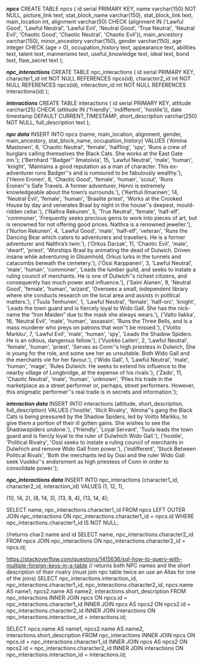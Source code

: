 ***npcs***
CREATE TABLE npcs (
id serial PRIMARY KEY,
name varchar(150) NOT NULL,
picture_link text,
stat_block_name varchar(150),
stat_block_link text,
main_location int,
alignment varchar(50) CHECK (alignment IN ('Lawful Good', 'Lawful Neutral', 'Lawful Evil', 'Neutral Good', 'True Neutral', 'Neutral Evil', 'Chaotic Good', 'Chaotic Neutral', 'Chaotic Evil')),
main_ancestory varchar(150),
minor_ancestory varchar(150),
gender varchar(150),
age integer CHECK (age > 0),
occupation_history text,
appearance text,
abilities text,
talent text,
mannerisms text,
useful_knowledge text,
ideal text,
bond text,
flaw_secret text
);

***npc_interactions***
CREATE TABLE npc_interactions (
  id serial PRIMARY KEY,
  character1_id int NOT NULL REFERENCES npcs(id),
  character2_id int NOT NULL REFERENCES npcs(id),
  interaction_id int NOT NULL REFERENCES interactions(id)
);

***interactions***
CREATE TABLE interactions (
  id serial PRIMARY KEY,
  attitude varchar(25) CHECK (attitude IN ('friendly', 'indifferent', 'hostile')),
  date timestamp DEFAULT CURRENT_TIMESTAMP,
  short_description varchar(250) NOT NULL,
  full_description text
);


***npc data***
INSERT INTO npcs (name, main_location, alignment, gender, main_ancestory, stat_block_name, occupation_history) VALUES
('Almina Mastonen', 6, 'Chaotic Neutral', 'female', 'halfling', 'spy', 'Runs a crew of burglars calling themselves the Black Cats. She works at the East Gate inn.');
('Bernhard ''Badger'' Ilmatoivia', 15, 'Lawful Neutral', 'male', 'human', 'knight', 'Maintains a good reputation as a man of character. This ex-adventurer runs Badger''s and is rumoured to be fabulously wealthy.'),
('Henni Eronen', 8, 'Chaotic Good', 'female', 'human', 'scout', 'Runs Eronen''s Safe Travels. A former adventurer, Henni is extremely knowledgeable about the town’s surrounds.'),
('Kerttuli Ilmarinen', 14, 'Neutral Evil', 'female', 'human', 'Braalite priest', 'Works at the Crooked House by day and venerates Braal by night in the house''s deepest, mould-ridden cellar.'),
('Nalhra Rekunen', 5, 'True Neutral', 'female', 'half-elf', 'commoner', 'Frequently seeks precious gems to work into pieces of art, but is renowned for not offering good prices. Nalthra is a renowned jeweller.'),
('Nurlon Rekunen', 4, 'Lawful Good', 'male', 'half-elf', 'veteran', 'Runs the Dancing Bear which caters to adventurers and travellers. He is a former adventurer and Nalthra’s twin.'),
('Orkus Darzak', 11, 'Chaotic Evil', 'male', 'dwarf', 'priest', 'Worships Braal by animating the dead of Dulwich. Driven insane while adventuring in Gloamhold, Orkus lurks in the tunnels and catacombs beneath the cemetery.'),
('Ossi Karppanen', 3, 'Lawful Neutral', 'male', 'human', 'commoner', 'Leads the lumber guild, and seeks to instate a ruling council of merchants. He is one of Dulwich''s richest citizens, and consequently has much power and influence.'),
('Saini Alanen', 9, 'Neutral Good', 'female', 'human', 'wizard', 'Oversees a small, independent library where she conducts research on the local area and assists in political matters.'),
('Tuula Tenhunen', 1, 'Lawful Neutral', 'female', 'half-orc', 'knight', 'Leads the town guard and is fiercely loyal to Wido Gall. She has the nick-name the “Iron Maiden” due to the mask she always wears.'),
('Valto Ilakka', 16, 'Neutral Evil', 'male', 'human', 'assassin', 'Runs the Three Bells, and is a mass murderer who preys on patrons that won''t be missed.'),
('Voitto Markku', 7, 'Lawful Evil', 'male', 'human', 'spy', 'Leads the Shadow Spiders. He is an odious, dangerous fellow.'),
('Vuokko Laiten', 2, 'Lawful Neutral', 'female', 'human', 'priest', 'Serves as Conn''s high priestess in Dulwich, She is young for the role, and some see her as unsuitable. Both Wido Gall and the merchants vie for her favour.'),
('Wido Gall', 1, 'Lawful Neutral', 'male', 'human', 'mage', 'Rules  Dulwich.  He seeks to extend his influence to the nearby village of Longbridge, at the expense of his rivals.'),
('Zado', 11, 'Chaotic Neutral', 'male', 'human', 'unknown', 'Plies his trade in the marketplace as a street performer or, perhaps, street performers. However, this enigmatic performer''s real trade is in secrets and information.');

***interaction data***
INSERT INTO interactions (attitude, short_description, full_description) VALUES
('hostile', 'Illicit Rivalry', 'Almina''s gang the Black Cats is being pressured by the Shadow Spiders, led by Voitto Markku, to give them a portion of their ill gotten gains. She wishes to see the Shadowspiders undone.'),
('friendly', 'Loyal Servant', 'Tuula leads the town guard and is fiercly loyal to the ruler of Dulwhich Wido Gall.'),
('hostile', 'Political Rivalry', 'Ossi seeks to instate a ruling council of merchants in Dulwhich and remove Wido Gall from power.'),
('indifferent', 'Stuck Between Political Rivals', 'Both the merchants led by Ossi and the ruler Wido Gall seek Vuokko''s endorsment as high priestess of Conn in order to consolidate power.');

***npc_interactions data***
INSERT INTO npc_interactions (character1_id, character2_id, interaction_id) VALUES
(1, 12, 1),

(10, 14, 2),
(8, 14, 3),
(13, 8, 4),
(13, 14, 4);

SELECT name, npc_interactions.character1_id FROM npcs
LEFT OUTER JOIN npc_interactions ON npc_interactions.character1_id = npcs.id
WHERE npc_interactions.character1_id IS NOT NULL;


//returns char2 name and id
SELECT name, npc_interactions.character2_id FROM npcs 
JOIN npc_interactions ON npc_interactions.character2_id = npcs.id;


https://stackoverflow.com/questions/1415636/sql-how-to-query-with-multiple-foreign-keys-in-a-table
// returns both NPC names and the short description of their rivalry (must join npc table twice an use an Alias for one of the joins)
SELECT
  npc_interactions.interaction_id,
  npc_interactions.character1_id,
  npc_interactions.character2_id,
  npcs.name AS name1,
  npcs2.name AS name2,
  interactions.short_description
  FROM npc_interactions
  INNER JOIN npcs ON npcs.id = npc_interactions.character1_id
  INNER JOIN npcs AS npcs2 ON npcs2.id = npc_interactions.character2_id
  INNER JOIN interactions ON npc_interactions.interaction_id = interactions.id;

SELECT
  npcs.name AS name1,
  npcs2.name AS name2,
  interactions.short_description
  FROM npc_interactions
  INNER JOIN npcs ON npcs.id = npc_interactions.character1_id
  INNER JOIN npcs AS npcs2 ON npcs2.id = npc_interactions.character2_id
  INNER JOIN interactions ON npc_interactions.interaction_id = interactions.id;